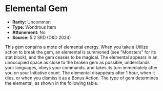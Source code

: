 # Elemental Gem

- **Rarity:** Uncommon
- **Type:** Wondrous Item
- **Attunement:** No
- **Source:** 5.2 SRD (D&D 2024)

This gem contains a mote of elemental energy. When you take a Utilize action to break the gem, an elemental is summoned (see "Monsters" for its stat block), and the gem ceases to be magical. The elemental appears in an unoccupied space as close to the broken gem as possible, understands your languages, obeys your commands, and takes its turn immediately after you on your Initiative count. The elemental disappears after 1 hour, when it dies, or when you dismiss it as a Bonus Action. The type of gem determines the elemental, as shown in the following table.
